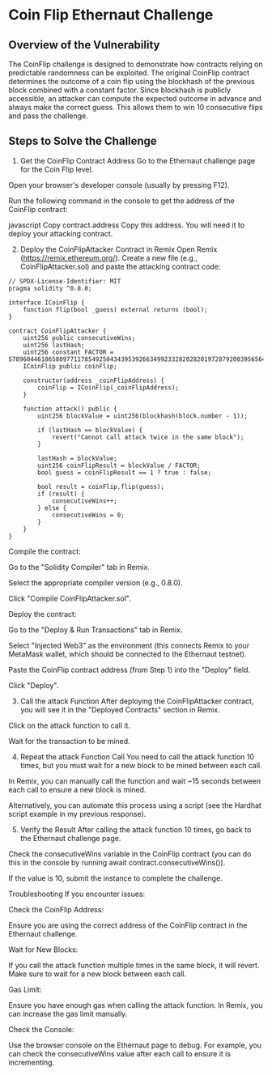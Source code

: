 # Coin Flip Ethernaut Challenge

## Overview of the Vulnerability

The CoinFlip challenge is designed to demonstrate how contracts relying on predictable randomness can be exploited. The original CoinFlip contract determines the outcome of a coin flip using the blockhash of the previous block combined with a constant factor. Since blockhash is publicly accessible, an attacker can compute the expected outcome in advance and always make the correct guess. This allows them to win 10 consecutive flips and pass the challenge.

## Steps to Solve the Challenge
1. Get the CoinFlip Contract Address
Go to the Ethernaut challenge page for the Coin Flip level.

Open your browser's developer console (usually by pressing F12).

Run the following command in the console to get the address of the CoinFlip contract:

javascript
Copy
contract.address
Copy this address. You will need it to deploy your attacking contract.

2. Deploy the CoinFlipAttacker Contract in Remix
Open Remix (https://remix.ethereum.org/).
Create a new file (e.g., CoinFlipAttacker.sol) and paste the attacking contract code:

```
// SPDX-License-Identifier: MIT
pragma solidity ^0.8.0;

interface ICoinFlip {
    function flip(bool _guess) external returns (bool);
}

contract CoinFlipAttacker {
    uint256 public consecutiveWins;
    uint256 lastHash;
    uint256 constant FACTOR = 57896044618658097711785492504343953926634992332820282019728792003956564819968;
    ICoinFlip public coinFlip;

    constructor(address _coinFlipAddress) {
        coinFlip = ICoinFlip(_coinFlipAddress);
    }

    function attack() public {
        uint256 blockValue = uint256(blockhash(block.number - 1));

        if (lastHash == blockValue) {
            revert("Cannot call attack twice in the same block");
        }

        lastHash = blockValue;
        uint256 coinFlipResult = blockValue / FACTOR;
        bool guess = coinFlipResult == 1 ? true : false;

        bool result = coinFlip.flip(guess);
        if (result) {
            consecutiveWins++;
        } else {
            consecutiveWins = 0;
        }
    }
}
```
Compile the contract:

Go to the "Solidity Compiler" tab in Remix.

Select the appropriate compiler version (e.g., 0.8.0).

Click "Compile CoinFlipAttacker.sol".

Deploy the contract:

Go to the "Deploy & Run Transactions" tab in Remix.

Select "Injected Web3" as the environment (this connects Remix to your MetaMask wallet, which should be connected to the Ethernaut testnet).

Paste the CoinFlip contract address (from Step 1) into the "Deploy" field.

Click "Deploy".

3. Call the attack Function
After deploying the CoinFlipAttacker contract, you will see it in the "Deployed Contracts" section in Remix.

Click on the attack function to call it.

Wait for the transaction to be mined.

4. Repeat the attack Function Call
You need to call the attack function 10 times, but you must wait for a new block to be mined between each call.

In Remix, you can manually call the function and wait ~15 seconds between each call to ensure a new block is mined.

Alternatively, you can automate this process using a script (see the Hardhat script example in my previous response).

5. Verify the Result
After calling the attack function 10 times, go back to the Ethernaut challenge page.

Check the consecutiveWins variable in the CoinFlip contract (you can do this in the console by running await contract.consecutiveWins()).

If the value is 10, submit the instance to complete the challenge.

Troubleshooting
If you encounter issues:

Check the CoinFlip Address:

Ensure you are using the correct address of the CoinFlip contract in the Ethernaut challenge.

Wait for New Blocks:

If you call the attack function multiple times in the same block, it will revert. Make sure to wait for a new block between each call.

Gas Limit:

Ensure you have enough gas when calling the attack function. In Remix, you can increase the gas limit manually.

Check the Console:

Use the browser console on the Ethernaut page to debug. For example, you can check the consecutiveWins value after each call to ensure it is incrementing.
